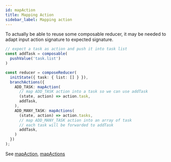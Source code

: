 ```yaml
---
id: mapAction
title: Mapping Action
sidebar_label: Mapping action
---
```


To actually be able to reuse some composable reducer, it may be needed to adapt input action signature to expected signature.

```ts
// expect a task as action and push it into task list
const addTask = composable(
  pushValue('task.list')
)

const reducer = composeReducer(
  initState({ task: { list: [] } }),
  branchActions({
    ADD_TASK: mapAction(
      // map ADD_TASK action into a task so we can use addTask
      (state, action) => action.task,
      addTask,
    ),
    ADD_MANY_TASK: mapActions(
      (state, action) => action.tasks,
      // map ADD_MANY_TASK action into an array of task
      // each task will be forwarded to addTask
      addTask,
    )
  })
);
```

See [mapAction](), [mapActions]()